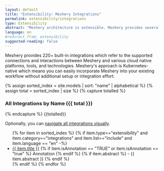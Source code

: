 ```yaml
---
layout: default
title: "Extensibility: Meshery Integrations"
permalink: extensibility/integrations
type: Extensibility
abstract: "Meshery architecture is extensible. Meshery provides several extension points for working with different cloud native projects via adapters, load generators and providers"
language: en
#redirect_from: extensibility
suggested-reading: false
---
```


Meshery provides 220+ built-in integrations which refer to the supported connections and interactions between Meshery and various cloud native platforms, tools, and technologies. Meshery's approach is Kubernetes-native which means you can easily incorporate Meshery into your existing workflow without additional setup or integration effort.

{% assign sorted_index = site.models | sort: "name" | alphabetical %}
{% assign total = sorted_index | size %}
{% capture totalled %}

### All Integrations by Name ({{ total }})

{% endcapture %}
{{totalled}}

Optionally, you can [navigate all integrations visually](https://meshery.io/integrations).

<!--
UNCOMMENT WHEN INTEGRATIONS COLLECTION IS READY
### All Integrations by Name ({{ site.integrations.size }}) 
update: @vishalvivekm: integration collection is now models accessible via site.models and directory is docs/_models/
total: {{ site.models.size }}
-->

<ul>
    {% for item in sorted_index %}
    {% if item.type=="extensibility" and item.category=="integrations" and item.list=="include" and item.language == "en" -%}
      <li><a href="{{ site.baseurl }}{{ item.url }}">{{ item.title }}</a>
      {% if item.isAnnotation == "TRUE" or item.isAnnotation == "true" %}
      <span class="deprecated-label">Annotation</span>
      {% endif %}
      {% if item.abstract %}
        -  {{ item.abstract }}
      {% endif %}
      </li>
      {% endif %}
    {% endfor %}
</ul>
